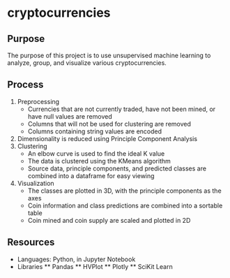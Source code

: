 # cryptocurrencies

## Purpose
The purpose of this project is to use unsupervised machine learning to analyze, group, and visualize various cryptocurrencies.

## Process

1. Preprocessing
    * Currencies that are not currently traded, have not been mined, or have null values are removed
    * Columns that will not be used for clustering are removed
    * Columns containing string values are encoded
2. Dimensionality is reduced using Principle Component Analysis
3. Clustering
    * An elbow curve is used to find the ideal K value
    * The data is clustered using the KMeans algorithm
    * Source data, principle components, and predicted classes are combined into a dataframe for easy viewing
4. Visualization
    * The classes are plotted in 3D, with the principle components as the axes
    * Coin information and class predictions are combined into a sortable table
    * Coin mined and coin supply are scaled and plotted in 2D

## Resources
* Languages: Python, in Jupyter Notebook
* Libraries
    ** Pandas
    ** HVPlot
    ** Plotly
    ** SciKit Learn